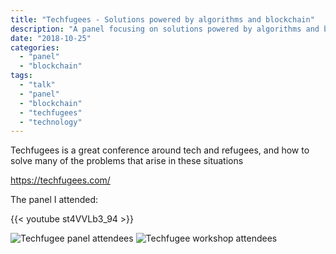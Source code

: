 ```yaml
---
title: "Techfugees - Solutions powered by algorithms and blockchain"
description: "A panel focusing on solutions powered by algorithms and blockchain"
date: "2018-10-25"
categories:
  - "panel"
  - "blockchain"
tags:
  - "talk"
  - "panel"
  - "blockchain"
  - "techfugees"
  - "technology"
---
```

Techfugees is a great conference around tech and refugees, and how to solve many of the problems that arise in these situations

https://techfugees.com/

The panel I attended:

{{< youtube st4VVLb3_94 >}}

![Techfugee panel attendees](/images/techfugeepanel.png)
![Techfugee workshop attendees](/images/techfugeeworkshop.png)

